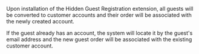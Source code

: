 Upon installation of the Hidden Guest Registration extension, all guests will be converted to customer accounts and their order will be associated with the newly created account.

If the guest already has an account, the system will locate it by the guest's email address and the new guest order will be associated with the existing customer account.
